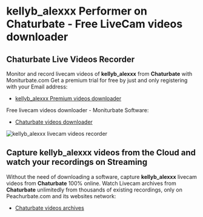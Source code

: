# kellyb_alexxx Performer on Chaturbate - Free LiveCam videos downloader

## Chaturbate Live Videos Recorder

Monitor and record livecam videos of **kellyb_alexxx** from **Chaturbate** with Moniturbate.com
Get a premium trial for free by just and only registering with your Email address:
* [kellyb_alexxx Premium videos downloader](https://moniturbate.com/request-demo-licence-key.html)

Free livecam videos downloader - Moniturbate Software:
* [Chaturbate videos downloader](https://moniturbate.com/moniturbate-download-software.html)

![kellyb_alexxx livecam videos recorder](https://peachurnet.com/templates/moniturbate-software.png)


## Capture kellyb_alexxx videos from the Cloud and watch your recordings on Streaming

Without the need of downloading a software, capture **kellyb_alexxx** livecam videos from **Chaturbate** 100% online.
Watch Livecam archives from **Chaturbate** unlimitedly from thousands of existing recordings, only on Peachurbate.com and its websites network:
* [Chaturbate videos archives](https://peachurnet.com/)